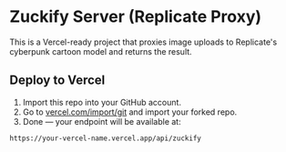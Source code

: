 # Zuckify Server (Replicate Proxy)

This is a Vercel-ready project that proxies image uploads to Replicate's cyberpunk cartoon model and returns the result.

## Deploy to Vercel

1. Import this repo into your GitHub account.
2. Go to [vercel.com/import/git](https://vercel.com/import/git) and import your forked repo.
3. Done — your endpoint will be available at:

```
https://your-vercel-name.vercel.app/api/zuckify
```
